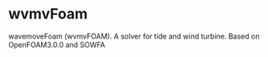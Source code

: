 # wvmvFoam
wavemoveFoam (wvmvFOAM). A solver for tide and wind turbine. Based on OpenFOAM3.0.0 and SOWFA
